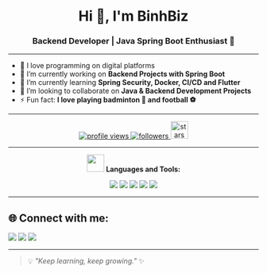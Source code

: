 <!---
thanhbinh0707/thanhbinh0707 is a ✨ special ✨ repository because its `README.md` (this file) appears on your GitHub profile.
You can click the Preview link to take a look at your changes.
--->
<h1 align="center">Hi 👋, I'm BinhBiz</h1>
<h3 align="center">Backend Developer | Java Spring Boot Enthusiast 🚀</h3>

---

- 👀 I love programming on digital platforms  
- 🎯 I’m currently working on **Backend Projects with Spring Boot**  
- 🌱 I’m currently learning **Spring Security, Docker, CI/CD and Flutter**  
- 🤝 I’m looking to collaborate on **Java & Backend Development Projects**  
- ⚡ Fun fact: **I love playing badminton 🏸 and football ⚽**  

---

<p align="center">
  <a href="https://github.com/thanhbinh0707">
    <img src="https://komarev.com/ghpvc/?username=thanhbinh0707&label=Profile%20views&color=0e75b6&style=flat" alt="profile views" />
  </a>
  <a href="https://github.com/thanhbinh0707?tab=followers">
    <img src="https://img.shields.io/github/followers/thanhbinh0707?label=Followers&style=flat&color=blue" alt="followers" />
  </a>
  <a href="https://github.com/thanhbinh0707?tab=repositories">
    <img src="https://img.shields.io/github/stars/thanhbinh0707?style=flat&color=blue" alt="stars" height="35" />
  </a>
</p>

---

<p align="center">
  <img src="https://media.giphy.com/media/du3J3cXyzhj75IOgvA/giphy.gif" width="35" /> 
  <b>Languages and Tools:</b>
</p>

<p align="center">
  <img src="https://img.shields.io/badge/Java-ED8B00?style=for-the-badge&logo=openjdk&logoColor=white"/>
  <img src="https://img.shields.io/badge/Spring%20Boot-6DB33F?style=for-the-badge&logo=springboot&logoColor=white"/>
  <img src="https://img.shields.io/badge/PostgreSQL-316192?style=for-the-badge&logo=postgresql&logoColor=white"/>
  <img src="https://img.shields.io/badge/Docker-2496ED?style=for-the-badge&logo=docker&logoColor=white"/>
  <img src="https://img.shields.io/badge/Flutter-02569B?style=for-the-badge&logo=flutter&logoColor=white"/>
</p>

---

## 🌐 Connect with me:
<p align="left">
  <a href="mailto:thanhbinhll700@gmail.com"><img src="https://img.shields.io/badge/Gmail-D14836?style=for-the-badge&logo=gmail&logoColor=white"></a>
  <a href="https://www.linkedin.com/in/thanh-b%C3%ACnh-1928522bb/"><img src="https://img.shields.io/badge/LinkedIn-0077B5?style=for-the-badge&logo=linkedin&logoColor=white"></a>
  <a href="https://yourportfolio.com"><img src="https://img.shields.io/badge/Portfolio-FF5722?style=for-the-badge&logo=Google-chrome&logoColor=white"></a>
</p>

---

> 💡 _"Keep learning, keep growing."_ ✨
